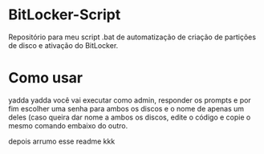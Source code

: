 # BitLocker-Script
Repositório para meu script .bat de automatização de criação de partições de disco e ativação do BitLocker.

# Como usar
yadda yadda você vai executar como admin, responder os prompts e por fim escolher uma senha para ambos os discos e o nome de apenas um deles (caso queira dar nome a ambos os discos, edite o código e copie o mesmo comando embaixo do outro.

depois arrumo esse readme kkk
